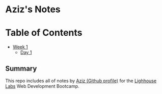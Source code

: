 # Aziz's Notes 

# Table of Contents
* [Week 1](/Week_1)
  * [Day 1](/Week_1/Day_1)

## Summary

This repo includes all of notes by [Aziz (Github profile)](https://github.com/Friies) for the [Lighhouse Labs](lighthouselabs.ca) Web Development Bootcamp.